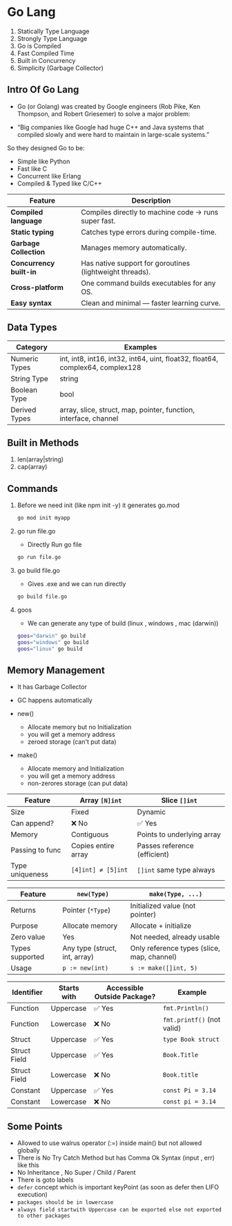 # Go Lang

1. Statically Type Language
2. Strongly Type Language
3. Go is Compiled
4. Fast Compiled Time
5. Built in Concurrency
6. Simplicity (Garbage Collector)

## Intro Of Go Lang

- Go (or Golang) was created by Google engineers (Rob Pike, Ken Thompson, and Robert Griesemer) to solve a major problem:

- “Big companies like Google had huge C++ and Java systems that compiled slowly and were hard to maintain in large-scale systems.”

So they designed Go to be:

- Simple like Python
- Fast like C
- Concurrent like Erlang
- Compiled & Typed like C/C++

| Feature                  | Description                                              |
| ------------------------ | -------------------------------------------------------- |
| **Compiled language**    | Compiles directly to machine code → runs super fast.     |
| **Static typing**        | Catches type errors during compile-time.                 |
| **Garbage Collection**   | Manages memory automatically.                            |
| **Concurrency built-in** | Has native support for goroutines (lightweight threads). |
| **Cross-platform**       | One command builds executables for any OS.               |
| **Easy syntax**          | Clean and minimal — faster learning curve.               |

## Data Types

| Category      | Examples                                                                      |
| ------------- | ----------------------------------------------------------------------------- |
| Numeric Types | int, int8, int16, int32, int64, uint, float32, float64, complex64, complex128 |
| String Type   | string                                                                        |
| Boolean Type  | bool                                                                          |
| Derived Types | array, slice, struct, map, pointer, function, interface, channel              |

## Built in Methods

1. len(array|string)
2. cap(array)

## Commands

1. Before we need init (like npm init -y) it generates go.mod

   ```bash
   go mod init myapp
   ```

2. go run file.go

   - Directly Run go file

   ```bash
   go run file.go
   ```

3. go build file.go

   - Gives .exe and we can run directly

   ```bash
   go build file.go
   ```

4. goos
   - We can generate any type of build (linux , windows , mac (darwin))
   ```bash
   goos="darwin" go build
   goos="windows" go build
   goos="linux" go build
   ```

## Memory Management

- It has Garbage Collector
- GC happens automatically

- new()

  - Allocate memory but no Initialization
  - you will get a memory address
  - zeroed storage (can't put data)

- make()
  - Allocate memory and Initialization
  - you will get a memory address
  - non-zerores storage (can put data)

| Feature         | Array `[N]int`      | Slice `[]int`                |
| --------------- | ------------------- | ---------------------------- |
| Size            | Fixed               | Dynamic                      |
| Can append?     | ❌ No               | ✅ Yes                       |
| Memory          | Contiguous          | Points to underlying array   |
| Passing to func | Copies entire array | Passes reference (efficient) |
| Type uniqueness | `[4]int] ≠ [5]int`  | `[]int` same type always     |

| Feature         | `new(Type)`                   | `make(Type, ...)`                          |
| --------------- | ----------------------------- | ------------------------------------------ |
| Returns         | Pointer (`*Type`)             | Initialized value (not pointer)            |
| Purpose         | Allocate memory               | Allocate + initialize                      |
| Zero value      | Yes                           | Not needed, already usable                 |
| Types supported | Any type (struct, int, array) | Only reference types (slice, map, channel) |
| Usage           | `p := new(int)`               | `s := make([]int, 5)`                      |

| Identifier   | Starts with | Accessible Outside Package? | Example                    |
| ------------ | ----------- | --------------------------- | -------------------------- |
| Function     | Uppercase   | ✅ Yes                       | `fmt.Println()`            |
| Function     | Lowercase   | ❌ No                        | `fmt.printf()` (not valid) |
| Struct       | Uppercase   | ✅ Yes                       | `type Book struct`         |
| Struct Field | Uppercase   | ✅ Yes                       | `Book.Title`               |
| Struct Field | Lowercase   | ❌ No                        | `Book.title`               |
| Constant     | Uppercase   | ✅ Yes                       | `const Pi = 3.14`          |
| Constant     | Lowercase   | ❌ No                        | `const pi = 3.14`          |

## Some Points

- Allowed to use walrus operator (:=) inside main() but not allowed globally
- There is No Try Catch Method but has Comma Ok Syntax (input , err) like this
- No Inheritance , No Super / Child / Parent
- There is goto labels
- `defer` concept which is important keyPoint (as soon as defer then LIFO execution)
- `packages should be in lowercase`
- `always field startwith Uppercase can be exported else not exported to other packages`